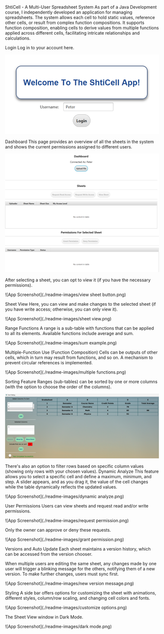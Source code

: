 ShtiCell - A Multi-User Spreadsheet System
As part of a Java Development course, I independently developed an application for managing spreadsheets. The system allows each cell to hold static values, reference other cells, or result from complex function compositions. It supports function composition, enabling cells to derive values from multiple functions applied across different cells, facilitating intricate relationships and calculations.

Login
Log in to your account here.

![App Screenshot](./readme-images/login.png)

Dashboard
This page provides an overview of all the sheets in the system and shows the current permissions assigned to different users.

![App Screenshot](./readme-images/dashboard.png)


After selecting a sheet, you can opt to view it (if you have the necessary permissions).

![App Screenshot](./readme-images/view sheet button.png)


Sheet View
Here, you can view and make changes to the selected sheet (if you have write access; otherwise, you can only view it).

![App Screenshot](./readme-images/sheet view.png)

Range Functions
A range is a sub-table with functions that can be applied to all its elements. Available functions include average and sum.

![App Screenshot](./readme-images/sum example.png)

Multiple-Function Use (Function Composition)
Cells can be outputs of other cells, which in turn may result from functions, and so on. A mechanism to prevent circular references is implemented.

![App Screenshot](./readme-images/multiple functions.png)

Sorting Feature
Ranges (sub-tables) can be sorted by one or more columns (with the option to choose the order of the columns).

![App Screenshot](./readme-images/sort.png)


There's also an option to filter rows based on specific column values (showing only rows with your chosen values).
Dynamic Analyze
This feature allows you to select a specific cell and define a maximum, minimum, and step. A slider appears, and as you drag it, the value of the cell changes while the table dynamically reflects the updated values.

![App Screenshot](./readme-images/dynamic analyze.png)


User Permissions
Users can view sheets and request read and/or write permissions.

![App Screenshot](./readme-images/request permission.png)

Only the owner can approve or deny these requests.

![App Screenshot](./readme-images/grant permission.png)

Versions and Auto Update
Each sheet maintains a version history, which can be accessed from the version chooser.

When multiple users are editing the same sheet, any changes made by one user will trigger a blinking message for the others, notifying them of a new version. To make further changes, users must sync first.

![App Screenshot](./readme-images/new version message.png)

Styling
A side bar offers options for customizing the sheet with animations, different styles, column/row scaling, and changing cell colors and fonts.

![App Screenshot](./readme-images/customize options.png)

The Sheet View window in Dark Mode.

![App Screenshot](./readme-images/dark mode.png)

